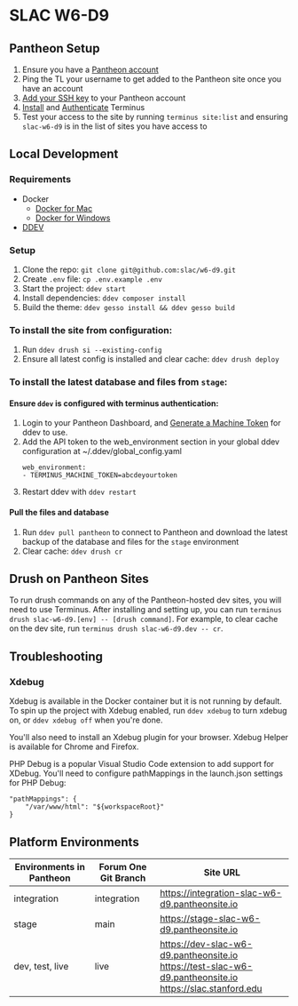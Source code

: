 # SLAC W6-D9

## Pantheon Setup

1. Ensure you have a [Pantheon account](https://pantheon.io/account)
1. Ping the TL your username to get added to the Pantheon site once you have an account
1. [Add your SSH key](https://pantheon.io/docs/ssh-keys) to your Pantheon account
1. [Install](https://pantheon.io/docs/terminus/install) and [Authenticate](https://pantheon.io/docs/terminus/install#authenticate) Terminus
1. Test your access to the site by running `terminus site:list` and ensuring `slac-w6-d9` is in the list of sites you have access to

## Local Development

### Requirements
* Docker
  * [Docker for Mac](https://store.docker.com/editions/community/docker-ce-desktop-mac)
  * [Docker for Windows](https://store.docker.com/editions/community/docker-ce-desktop-windows)
* [DDEV](https://ddev.readthedocs.io/en/stable/)

### Setup

1. Clone the repo: `git clone git@github.com:slac/w6-d9.git`
1. Create `.env` file: `cp .env.example .env`
1. Start the project: `ddev start`
1. Install dependencies: `ddev composer install`
1. Build the theme: `ddev gesso install && ddev gesso build`

### To install the site from configuration:

1. Run `ddev drush si --existing-config`
1. Ensure all latest config is installed and clear cache: `ddev drush deploy`

### To install the latest database and files from `stage`:

#### Ensure `ddev` is configured with terminus authentication:
1. Login to your Pantheon Dashboard, and [Generate a Machine Token](https://pantheon.io/docs/machine-tokens/) for ddev to use.
1. Add the API token to the web_environment section in your global ddev configuration at ~/.ddev/global_config.yaml
   ```
   web_environment:
   - TERMINUS_MACHINE_TOKEN=abcdeyourtoken
   ````
1. Restart ddev with `ddev restart`

#### Pull the files and database
1. Run `ddev pull pantheon` to connect to Pantheon and download the latest backup of the database and files for the `stage` environment
1. Clear cache: `ddev drush cr`

## Drush on Pantheon Sites
To run drush commands on any of the Pantheon-hosted dev sites, you will
need to use Terminus. After installing and setting up, you can run
`terminus drush slac-w6-d9.[env] -- [drush command]`. For example, to clear
cache on the dev site, run `terminus drush slac-w6-d9.dev -- cr`.

## Troubleshooting

### Xdebug
Xdebug is available in the Docker container but it is not running by default. To spin up the project with Xdebug enabled, run `ddev xdebug` to turn xdebug on, or `ddev xdebug off` when you're done.

You'll also need to install an Xdebug plugin for your browser. Xdebug Helper is available for Chrome and Firefox.

PHP Debug is a popular Visual Studio Code extension to add support for XDebug. You'll need to configure pathMappings in the launch.json settings for PHP Debug:

```
"pathMappings": {
    "/var/www/html": "${workspaceRoot}"
}
```


## Platform Environments

Environments in Pantheon | Forum One Git Branch | Site URL
------------ | ------------- | ----
integration | integration | https://integration-slac-w6-d9.pantheonsite.io
stage | main | https://stage-slac-w6-d9.pantheonsite.io
dev, test, live | live | https://dev-slac-w6-d9.pantheonsite.io<br>https://test-slac-w6-d9.pantheonsite.io<br>https://slac.stanford.edu
